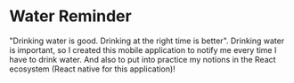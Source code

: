 # Water Reminder

"Drinking water is good. Drinking at the right time is better". Drinking water is important, so I created this mobile application to notify me every time I have to drink water. And also to put into practice my notions in the React ecosystem (React native for this application)!